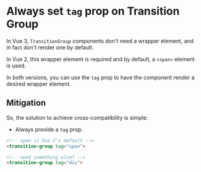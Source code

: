 # Always set `tag` prop on Transition Group

In Vue 3, `TransitionGroup` components don't need a wrapper element, and in fact don't render one by default.

In Vue 2, this wrapper element is required and by default, a `<span>` element is used.

In both versions, you can use the `tag` prop to have the component render a desired wrapper element.

## Mitigation

So, the solution to achieve cross-compatibility is simple: 

* Always provide a `tag` prop. 

```html
<!-- span is Vue 2's default -->
<transition-group tag="span">

<!-- need something else? -->
<transition-group tag="div">
```
